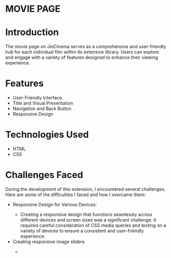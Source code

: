 <h1>MOVIE PAGE</h1>
<h1>Introduction</h1>
<p>The movie page on JioCinema serves as a comprehensive and user-friendly hub for each individual film within its extensive library. Users can explore and engage with a variety of features designed to enhance their viewing experience.</p>
<h1>Features</h1>
<ul>
  <li>User-Friendly Interface.</li>
  <li>Title and Visual Presentation</li>
  <li>Navigation and Back Button</li>
  <li>Responsive Design</li>
  
</ul>
<h1>Technologies Used</h1>
<ul>
  <li>HTML</li>
  <li>CSS</li>
</ul>

<h1>Challenges Faced</h1>
<p>During the development of this extension, I encountered several challenges. Here are some of the difficulties I faced and how I overcame them:</p>
<ul>
  <li>Responsive Design for Various Devices:</li>
  <ul>
    <li>Creating a responsive design that functions seamlessly across different devices and screen sizes was a significant challenge. It required careful consideration of CSS media queries and testing on a variety of devices to ensure a consistent and user-friendly experience.</li>
  </ul>
  <li>Creating responsive image sliders</li>
  <ul>
    <li></li>
  </ul>
</ul>
